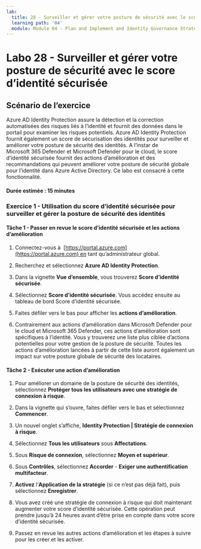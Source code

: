 ```yaml
---
lab:
  title: 28 - Surveiller et gérer votre posture de sécurité avec le score d’identité sécurisée
  learning path: '04'
  module: Module 04 - Plan and Implement and Identity Governance Strategy
---
```


# Labo 28 - Surveiller et gérer votre posture de sécurité avec le score d’identité sécurisée

## Scénario de l’exercice

Azure AD Identity Protection assure la détection et la correction automatisées des risques liés à l’identité et fournit des données dans le portail pour examiner les risques potentiels. Azure AD Identity Protection fournit également un score de sécurisation des identités pour surveiller et améliorer votre posture de sécurité des identités.  A l’instar de Microsoft 365 Defender et Microsoft Defender pour le cloud, le score d’identité sécurisée fournit des actions d’amélioration et des recommandations qui peuvent améliorer votre posture de sécurité globale pour l’identité dans Azure Active Directory.  Ce labo est consacré à cette fonctionnalité. 

#### Durée estimée : 15 minutes

### Exercice 1 - Utilisation du score d’identité sécurisée pour surveiller et gérer la posture de sécurité des identités

#### Tâche 1 - Passer en revue le score d’identité sécurisée et les actions d’amélioration

1. Connectez-vous à  [https://portal.azure.com](https://portal.azure.com) en tant qu’administrateur global.

2. Recherchez et sélectionnez **Azure AD Identity Protection**.

3. Dans la vignette **Vue d’ensemble**, vous trouverez **Score d’identité sécurisée**.

4. Sélectionnez **Score d’identité sécurisée**.  Vous accédez ensuite au tableau de bord Score d’identité sécurisée.

5. Faites défiler vers le bas pour afficher les **actions d’amélioration**.

6. Contrairement aux actions d’amélioration dans Microsoft Defender pour le cloud et Microsoft 365 Defender, ces actions d’amélioration sont spécifiques à l’identité.  Vous y trouverez une liste plus ciblée d’actions potentielles pour votre gestion de la posture de sécurité.  Toutes les actions d’amélioration lancées à partir de cette liste auront également un impact sur votre posture globale de sécurité des locataires. 

#### Tâche 2 - Exécuter une action d’amélioration

1. Pour améliorer un domaine de la posture de sécurité des identités, sélectionnez **Protéger tous les utilisateurs avec une stratégie de connexion à risque**.

2. Dans la vignette qui s’ouvre, faites défiler vers le bas et sélectionnez **Commencer**.

3. Un nouvel onglet s’affiche, **Identity Protection | Stratégie de connexion à risque**.

4. Sélectionnez **Tous les utilisateurs** sous **Affectations**.

5. Sous **Risque de connexion**, sélectionnez **Moyen et supérieur**.

6. Sous **Contrôles**, sélectionnez **Accorder** - **Exiger une authentification multifacteur**.

7. **Activez** l’**Application de la stratégie** (si ce n’est pas déjà fait), puis sélectionnez **Enregistrer**.

8. Vous avez créé une stratégie de connexion à risque qui doit maintenant augmenter votre score d’identité sécurisée.  Cette opération peut prendre jusqu’à 24 heures avant d’être prise en compte dans votre score d’identité sécurisée.

9. Passez en revue les autres actions d’amélioration et les étapes à suivre pour les créer et les activer.
